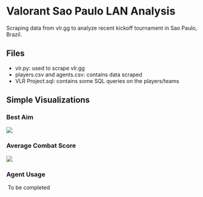 # Valorant Sao Paulo LAN Analysis
Scraping data from vlr.gg to analyze recent kickoff tournament in Sao Paulo, Brazil.

## Files
- vlr.py: used to scrape vlr.gg
- players.csv and agents.csv: contains data scraped
- VLR Project.sql: contains some SQL queries on the players/teams

## Simple Visualizations
### Best Aim
![](https://github.com/kxmii/VLR-Webscraping-Project/blob/main/teamplayeracc.gif)

### Average Combat Score
![](https://github.com/kxmii/VLR-Webscraping-Project/blob/main/selectiveacs.gif)

### Agent Usage
![]()
To be completed
